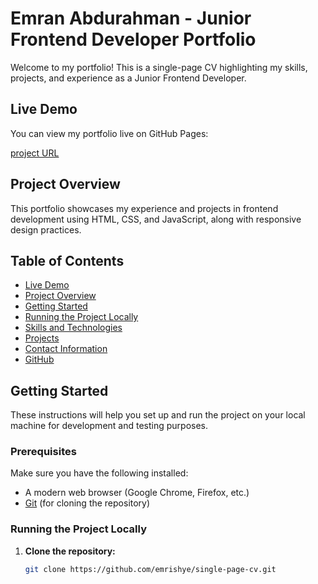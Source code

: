 # Emran Abdurahman - Junior Frontend Developer Portfolio

Welcome to my portfolio! This is a single-page CV highlighting my skills, projects, and experience as a Junior Frontend Developer.

## Live Demo

You can view my portfolio live on GitHub Pages:

[project URL](https://emrishye.github.io/single-page-cv/)

## Project Overview

This portfolio showcases my experience and projects in frontend development using HTML, CSS, and JavaScript, along with responsive design practices.

## Table of Contents

- [Live Demo](#live-demo)
- [Project Overview](#project-overview)
- [Getting Started](#getting-started)
- [Running the Project Locally](#running-the-project-locally)
- [Skills and Technologies](#skills-and-technologies)
- [Projects](#projects)
- [Contact Information](#contact-information)
- [GitHub](#github)

## Getting Started

These instructions will help you set up and run the project on your local machine for development and testing purposes.

### Prerequisites

Make sure you have the following installed:

- A modern web browser (Google Chrome, Firefox, etc.)
- [Git](https://git-scm.com/) (for cloning the repository)

### Running the Project Locally

1. **Clone the repository:**
   ```bash
   git clone https://github.com/emrishye/single-page-cv.git
